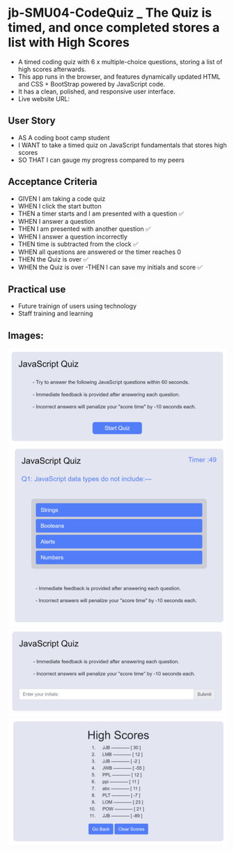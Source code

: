 # jb-SMU04-CodeQuiz _ The Quiz is timed, and once completed stores a list with High Scores

- A timed coding quiz with 6 x multiple-choice questions, storing a list of high scores afterwards.
- This app runs in the browser, and features dynamically updated HTML and CSS + BootStrap powered by JavaScript code.
- It has a clean, polished, and responsive user interface.
- Live website URL: 

## User Story
- AS A coding boot camp student
- I WANT to take a timed quiz on JavaScript fundamentals that stores high scores
- SO THAT I can gauge my progress compared to my peers

## Acceptance Criteria
- GIVEN I am taking a code quiz
- WHEN I click the start button
- THEN a timer starts and I am presented with a question   ✅
- WHEN I answer a question
- THEN I am presented with another question   ✅
- WHEN I answer a question incorrectly
- THEN time is subtracted from the clock   ✅
- WHEN all questions are answered or the timer reaches 0
- THEN the Quiz is over   ✅
- WHEN the Quiz is over
 -THEN I can save my initials and score   ✅

## Practical use
- Future trainign of users using technology
- Staff training and learning 

## Images:

![CodeQuiz Start Page](https://github.com/JohanBotes/jb-SMU04-CodeQuiz/blob/main/CodeQuiz%20Start%20Page.png)
![CodeQuiz Questions Answers Page](https://github.com/JohanBotes/jb-SMU04-CodeQuiz/blob/main/CodeQuiz%20QuestionAnswer%20page.png)
![CodeQuiz Register score page](https://github.com/JohanBotes/jb-SMU04-CodeQuiz/blob/main/CodeQuiz%20Register%20score%20page.png)
![CodeQuiz List of High Scores saved page](https://github.com/JohanBotes/jb-SMU04-CodeQuiz/blob/main/CodeQuiz%20Hig%20Scores%20List%20page.png)
